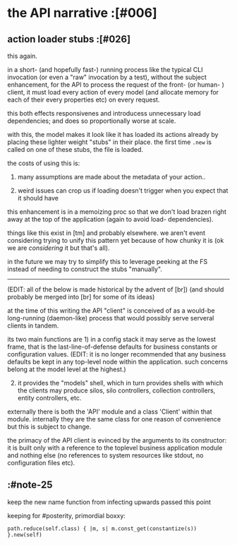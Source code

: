 # the API narrative :[#006]

## action loader stubs :[#026]

this again.

in a short- (and hopefully fast-) running process like the typical CLI
invocation (or even a "raw" invocation by a test), without the subject
enhancement, for the API to process the request of the front- (or
human- ) client, it must load every action of every model (and allocate
memory for each of their every properties etc) on every request.

this both effects responsivenes and introducess unnecessary load
dependencies; and does so proportionally worse at scale.

with this, the model makes it look like it has loaded its actions
already by placing these lighter weight "stubs" in their place. the first
time `.new` is called on one of these stubs, the file is loaded.

the costs of using this is:

  1) many assumptions are made about the metadata of your action..

  2) weird issues can crop us if loading doesn't trigger when you
     expect that it should have


this enhancement is in a memoizing proc so that we don't load brazen
right away at the top of the application (again to avoid load-
dependencies).

things like this exist in [tm] and probably elsewhere. we aren't event
considering trying to unify this pattern yet because of how chunky it is
(ok we are *considering* it but that's all).

in the future we may try to simplify this to leverage peeking at the
FS instead of needing to construct the stubs "manually".




--------------

(EDIT: all of the below is made historical by the advent of [br])
(and should probably be merged into [br] for some of its ideas)

at the time of this writing the API "client" is conceived of as a
would-be long-running (daemon-like) process that would possibly serve
serveral clients in tandem.

its two main functions are 1) in a config stack it may serve as the
lowest frame, that is the last-line-of-defense defaults for business
constants or configuration values. (EDIT: it is no longer recommended
that any business defaults be kept in any top-level node within the
application. such concerns belong at the model level at the highest.)

2) it provides the "models" shell, which in turn provides shells with
which the clients may produce silos, silo controllers, collection
controllers, entity controllers, etc.

externally there is both the 'API' module and a class 'Client' within
that module. internally they are the same class for one reason of
convenience but this is subject to change.


the primacy of the API client is evinced by the arguments to its
constructor: it is built only with a reference to the toplevel business
application module and nothing else (no references to system resources
like stdout, no configuration files etc).




## :#note-25

keep the new name function from infecting upwards passed this point



keeping for #posterity, primordial boxxy:

    path.reduce(self.class) { |m, s| m.const_get(constantize(s)) }.new(self)
